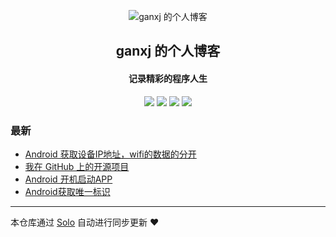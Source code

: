 <p align="center"><img alt="ganxj 的个人博客" src="https://static.b3log.org/images/brand/solo-32.png"></p><h2 align="center">
ganxj 的个人博客
</h2>

<h4 align="center">记录精彩的程序人生</h4>
<p align="center"><a title="ganxj 的个人博客" target="_blank" href="https://github.com/ganxj/solo-blog"><img src="https://img.shields.io/github/last-commit/ganxj/solo-blog.svg?style=flat-square&color=FF9900"></a>
<a title="GitHub repo size in bytes" target="_blank" href="https://github.com/ganxj/solo-blog"><img src="https://img.shields.io/github/repo-size/ganxj/solo-blog.svg?style=flat-square"></a>
<a title="Solo Version" target="_blank" href="https://github.com/b3log/solo/releases"><img src="https://img.shields.io/badge/solo-3.6.5-f1e05a.svg?style=flat-square&color=blueviolet"></a>
<a title="Hits" target="_blank" href="https://github.com/b3log/hits"><img src="https://hits.b3log.org/ganxj/solo-blog.svg"></a></p>

### 最新

* [Android 获取设备IP地址，wifi的数据的分开](http://gange.daxiangzhuan.com/articles/2019/10/25/1571991313677.html)
* [我在 GitHub 上的开源项目](http://gange.daxiangzhuan.com/my-github-repos)
* [Android 开机启动APP](http://gange.daxiangzhuan.com/articles/2019/10/24/1571899506161.html)
* [Android获取唯一标识](http://gange.daxiangzhuan.com/articles/2019/10/23/1571823867146.html)



---

本仓库通过 [Solo](https://github.com/b3log/solo) 自动进行同步更新 ❤️ 
